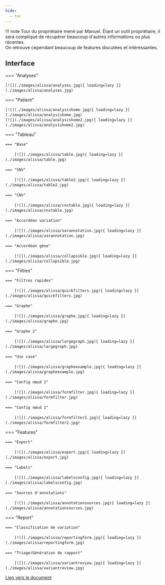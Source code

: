```yaml
---
hide:
  - toc
---
```


!!! note Tour du propriétaire mené par Manuel. Étant un outil propriétaire, il sera
compliqué de récupérer beaucoup d'autres informations ou plus récentes.  
 On retrouve cependant beaucoup de features discutées et intéressantes.

## Interface

=== "Analyses"

    [![](./images/alissa/analyses.jpg){ loading=lazy }](./images/alissa/analyses.jpg)

=== "Patient"

    [![](./images/alissa/analysishome.jpg){ loading=lazy }](./images/alissa/analysishome.jpg)
    [![](./images/alissa/analysishome2.jpg){ loading=lazy }](./images/alissa/analysishome2.jpg)

=== "Tableau"

    === "Base"

        [![](./images/alissa/table.jpg){ loading=lazy }](./images/alissa/table.jpg)

    === "SNV"

        [![](./images/alissa/table2.jpg){ loading=lazy }](./images/alissa/table2.jpg)

    === "CNV"

        [![](./images/alissa/cnvtable.jpg){ loading=lazy }](./images/alissa/cnvtable.jpg)

    === "Accordéon variation"

        [![](./images/alissa/varannotation.jpg){ loading=lazy }](./images/alissa/varannotation.jpg)

    === "Accordéon gène"

        [![](./images/alissa/collapsible.jpg){ loading=lazy }](./images/alissa/collapsible.jpg)

=== "Filtres"

    === "Filtres rapides"

        [![](./images/alissa/quickfilters.jpg){ loading=lazy }](./images/alissa/quickfilters.jpg)

    === "Graphe"

        [![](./images/alissa/graphe.jpg){ loading=lazy }](./images/alissa/graphe.jpg)

    === "Graphe 2"

        [![](./images/alissa/largegraph.jpg){ loading=lazy }](./images/alissa/largegraph.jpg)

    === "Use case"

        [![](./images/alissa/grapheexample.jpg){ loading=lazy }](./images/alissa/grapheexample.jpg)

    === "Config nœud 1"

        [![](./images/alissa/formfilter.jpg){ loading=lazy }](./images/alissa/formfilter.jpg)

    === "Config nœud 2"

        [![](./images/alissa/formfilter2.jpg){ loading=lazy }](./images/alissa/formfilter2.jpg)

=== "Features"

    === "Export"

        [![](./images/alissa/export.jpg){ loading=lazy }](./images/alissa/export.jpg)

    === "Labels"

        [![](./images/alissa/labelsconfig.jpg){ loading=lazy }](./images/alissa/labelsconfig.jpg)

    === "Sources d'annotations"

        [![](./images/alissa/annotationsources.jpg){ loading=lazy }](./images/alissa/annotationsources.jpg)

=== "Report"

    === "Classification de variation"

        [![](./images/alissa/reportingform.jpg){ loading=lazy }](./images/alissa/reportingform.jpg)

    === "Triage/Génération de rapport"

        [![](./images/alissa/variantreview.jpg){ loading=lazy }](./images/alissa/variantreview.jpg)

<object data='/ressources/similar_tools/Alissa.pdf' width="100%" height="800px"></object>
[Lien vers le document](/ressources/similar_tools/Alissa.pdf)
